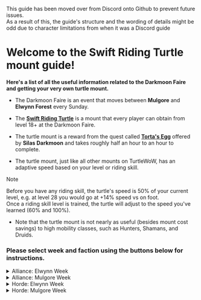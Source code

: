 This guide has been moved over from Discord onto Github to prevent future issues.  
As a result of this, the guide's structure and the wording of details might be odd due to character limitations from when it was a Discord guide

# Welcome to the Swift Riding Turtle mount guide!

**Here's a list of all the useful information related to the Darkmoon Faire and getting your very own turtle mount.**

* The Darkmoon Faire is an event that moves between **Mulgore** and **Elwynn Forest** every Sunday.

* The **[Swift Riding Turtle](https://database.turtle-wow.org/?item=23720)** is a mount that every player can obtain from level 18+ at the Darkmoon Faire.  

* The turtle mount is a reward from the quest called **[Torta's Egg](https://database.turtle-wow.org/?quest=40302)** offered by **Silas Darkmoon** and takes roughly half an hour to an hour to complete.  

* The turtle mount, just like all other mounts on TurtleWoW, has an adaptive speed based on your level or riding skill.   
> [!NOTE]
>   Before you have any riding skill, the turtle's speed is 50% of your current level, e.g. at level 28 you would go at +14% speed vs on foot.  
>   Once a riding skill level is trained, the turtle will adjust to the speed you've learned (60% and 100%).

* Note that the turtle mount is not nearly as useful (besides mount cost savings) to high mobility classes, such as Hunters, Shamans, and Druids.  

### Please select week and faction using the buttons below for instructions.  

<details>
<summary> Alliance: Elwynn Week </summary>
  
## You've chosen Elwynn as Alliance!

### This guide does not consider HC Characters

### The blue texts are links to images 🖼️ showing routes and locations


* Suggested: Set your **Hearthstone** to [**Stormwind**](https://imgur.com/y4v0IVP) 🖼️ or [**Goldshire**](https://imgur.com/IzYcJHV) 🖼️ as you'll be able to use it later to save time (guide will assume you have set your HS to SW/Goldshire)

* Make your way to the [**Darkmoon Faire**](https://imgur.com/mXdw2b5) 🖼️ on the south side of **Goldshire** and accept the quest **Torta's Egg** from [**Silas Darkmoon**](https://imgur.com/Si4Hf3V) 🖼️

* Head into **Stormwind City** and make your way to the [**Stormwind Harbor**](https://imgur.com/8gD4Yc2) 🖼️ and take the boat to [**Darkshore**](https://imgur.com/XuSfwnF)  🖼️

* Once you've arrived in **Darkshore**, travel to [ **Zoram Strand, Ashenvale**](https://imgur.com/2DpmigW) 🖼️!
  You can either run from **Auberdine** in **Darkshore** by following the dotted line, or you can fly to **Astranaar** if you've been there before and then run from there

* At **The Zoram Strand** kill Wrathtail Sea Witch/Sorceress/Razortail/Wave Rider until **Torta's Egg** drops

* Once **Torta's Egg** drops from the Naga, use your **Hearthstone **to return to [**Stormwind**](https://imgur.com/y4v0IVP) / [**Goldshire**](https://imgur.com/IzYcJHV) 🖼️

* Return to [**Silas Darkmoon**](https://imgur.com/Si4Hf3V) 🖼️ in **Elwynn Forest** and complete the quest!

### Done, congratulations on your new turtle mount! 🎉

</details>

<details>
<summary> Alliance: Mulgore Week </summary>

## You've chosen Mulgore as Alliance! 
### This guide does not consider HC characters!

### The blue texts are links to images 🖼️ showing routes and locations.

* This guide assumes you start in **Stormwind**

* Make your way to the [**Stormwind Harbor**](https://imgur.com/Vqj4HCY) 🖼️

* Take the boat at the south dock to [**Darkshore**](https://imgur.com/XuSfwnF) 🖼️

* Travel from **Darkshore** to [**Mulgore**](https://imgur.com/LxAK6lx) 🖼️   
>  **Be careful** when crossing the border into **The Barrens**, stay to the east of the road and you should see a path through a broken fence which is safe for alliance to pass through  
>  **Be careful** around **Crossroads** and the straight path north of it, as there are horde outposts and guards along this road  
  
* **Optional:** If you want, make a detour and grab the **Azshara** FP on your way to **Mulgore**, this is useful for when you're questing, and can be used to fly back up to **Ashenvale** from **Ratchet**. Just be careful in east region of [**Ashenvale**](https://imgur.com/G8RY2P3) 🖼️, there are Horde guards & mobs that will aggro you, even on the road!

* Once you've reached the [**Darkmoon Faire**](https://imgur.com/nPR7Mir) in **Mulgore**, accept the quest called **Torta's Egg** from [**Silas Darkmoon**](https://imgur.com/nUoQzP0) 🖼️

* After accepting the quest, make your way back up to **Ashenvale** until you reach [**The Zoram Strand**](https://imgur.com/9dAjQr2) 🖼️ using the same route as when you went down to **Mulgore**

* At **The Zoram Strand** kill Wrathtail Sea Witch/Sorceress/Razortail/Wave Rider until the egg drops

* Return to [**Silas Darkmoon**](https://imgur.com/nUoQzP0) 🖼️ in **Mulgore** using the same route as before and complete the quest!

### Congratulations on your new turtle mount :tada:

</details>



<details>
<summary> Horde: Elwynn Week </summary>
  
## You've chosen Elwynn as Horde!  

### This guide does not consider HC Characters  

### Blue texts are links to images 🖼️ showing routes and locations (and one's a short vid 🎞️).  

* This guide assumes that you have set your **Hearthstone** to [**Orgrimmar**](https://imgur.com/KFRh028) 🖼️ as you'll be able to use it later to save time.  

* Starting from **Orgrimmar**, leave the city and head to the [**East Zeppelin Tower**](https://imgur.com/a/MAhO6h3) 🖼️ in **Durotar** and take the zeppelin on the *north dock* to **Stranglethorn Vale**.  

* When loaded into **Stranglethorn**, immediately [**jump off the zeppelin**](https://imgur.com/a/Ikra24c) 🎞️ and fall into the sea, then follow [**this route**](https://imgur.com/a/obWbtPB) 🖼️  

* **Be careful** of alliance camps and guards along the way from **Stranglethorn** to **Elwynn**!  

* At the [**Darkmoon Faire**](https://imgur.com/yVzmWtP) 🖼️ just south of **Goldshire**, grab the quest **Torta's Egg** from [**Silas Darkmoon**](https://imgur.com/Si4Hf3V) 🖼️  

* Now use your **Hearthstone** to return to [**Orgrimmar**](https://i.imgur.com/KFRh028.jpeg), saves you the time of running back to **Stranglethorn** and waiting for the Zeppelin!  

* Travel to [**The Zoram Strand**](https://imgur.com/IPUXSPf) 🖼️ from **Orgrimmar**  
> If you've been here before, don't forget that you can fly to either [**Splintertree Post**](https://imgur.com/ZUB7o72) 🖼️ or [**Zoram'gar Outpost**](https://imgur.com/Ygt4AzG) 🖼️ (which is directly on **The Zoram Strand**).  

* Kill Wrathtail Sea Witch/Sorceress/Razortail/Wave Rider until the **Torta's Egg** drops  

* Once the egg drops, return to **Silas Darkmoon** using the same route as before and complete the quest!

### Done, congratulations on your new turtle mount! :tada:

</details>

<details>
<summary> Horde: Mulgore Week </summary>

## You've chosen Mulgore as Horde!  
  
### This guide does not consider HC Characters  

**The blue texts are links to images 🖼️ of locations and routes**  

* This guide assumes you start in **Orgrimmar**  

* Leave **Orgrimmar** and head to the west zeppelin tower in [**Durotar**](https://imgur.com/xe3jmp0) 🖼️  

* Take the south-facing zeppelin to [**Thunder Bluff**](https://imgur.com/J1YA2gS) 🖼️ (talk to the dockmasters at the zeppelin tower if unsure)  

* Leave [**Thunder Bluff**](https://imgur.com/A6Ezv8K) 🖼️ after you've unlocked the FP and head to **The Darkmoon Faire** in [**Mulgore**](https://imgur.com/0RK7WJ8) 🖼️  

* Pick up the quest called **Torta's Egg** from [**Silas Darkmoon**](https://imgur.com/nUoQzP0) 🖼️  

* Navigate your way to the western shore of [**The Zoram Strand** ](https://imgur.com/ZZcmZlu) 🖼️ in **Ashenvale**  
> Don't forget that as horde you have multiple flight path options that bring you closer to the destination such as **Crossroads**, **Splintertree Post**, and directly to **The Zhoram Strand**!  

* At **The Zoram Strand** kill Wrathtail Sea Witch/Sorceress/Razortail/Wave Rider until **Torta's Egg** drops  

* Once you've looted **Torta's Egg**, fly back to **Thunder Bluff**, leave and head back to **The Darkmoon Faire** and finish your quest  

### Done, congratulations on your new turtle mount! 🎉
</details>

